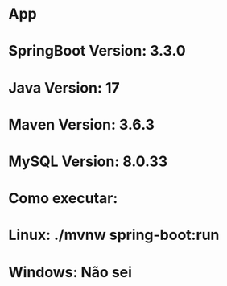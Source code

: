 # App
# 
# SpringBoot Version: 3.3.0
# Java Version: 17
# Maven Version: 3.6.3
# MySQL Version: 8.0.33
# 
# Como executar:
# Linux: ./mvnw spring-boot:run
# Windows: Não sei 
